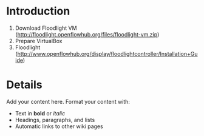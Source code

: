 # Introduction #

  1. Download Floodlight VM (http://floodlight.openflowhub.org/files/floodlight-vm.zip)
  1. Prepare VirtualBox
  1. Floodlight (http://www.openflowhub.org/display/floodlightcontroller/Installation+Guide)

# Details #

Add your content here.  Format your content with:
  * Text in **bold** or _italic_
  * Headings, paragraphs, and lists
  * Automatic links to other wiki pages